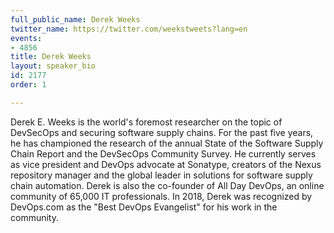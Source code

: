 ```yaml
---
full_public_name: Derek Weeks
twitter_name: https://twitter.com/weekstweets?lang=en
events:
- 4856
title: Derek Weeks
layout: speaker_bio
id: 2177
order: 1

---
```

Derek E. Weeks is the world's foremost researcher on the topic of DevSecOps and securing software supply chains.  For the past five years, he has championed the research of the annual State of the Software Supply Chain Report and the DevSecOps Community Survey.  He currently serves as vice president and DevOps advocate at Sonatype, creators of the Nexus repository manager and the global leader in solutions for software supply chain automation. Derek is also the co-founder of All Day DevOps, an online community of 65,000 IT professionals. In 2018, Derek was recognized by DevOps.com as the "Best DevOps Evangelist" for his work in the community.